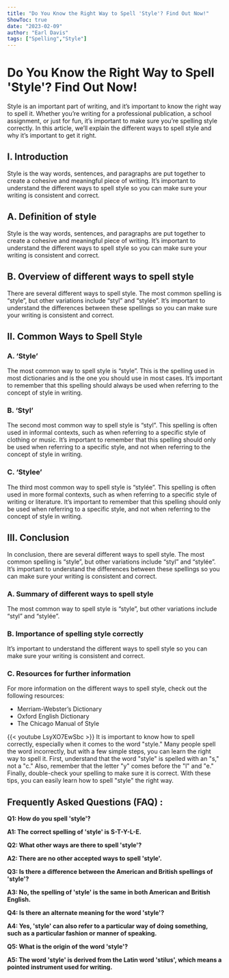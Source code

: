 ```yaml
---
title: "Do You Know the Right Way to Spell 'Style'? Find Out Now!"
ShowToc: true 
date: "2023-02-09"
author: "Earl Davis" 
tags: ["Spelling","Style"]
---
```

# Do You Know the Right Way to Spell 'Style'? Find Out Now!

Style is an important part of writing, and it’s important to know the right way to spell it. Whether you’re writing for a professional publication, a school assignment, or just for fun, it’s important to make sure you’re spelling style correctly. In this article, we’ll explain the different ways to spell style and why it’s important to get it right.

## I. Introduction

Style is the way words, sentences, and paragraphs are put together to create a cohesive and meaningful piece of writing. It’s important to understand the different ways to spell style so you can make sure your writing is consistent and correct. 

## A. Definition of style

Style is the way words, sentences, and paragraphs are put together to create a cohesive and meaningful piece of writing. It’s important to understand the different ways to spell style so you can make sure your writing is consistent and correct. 

## B. Overview of different ways to spell style

There are several different ways to spell style. The most common spelling is “style”, but other variations include “styl” and “stylée”. It’s important to understand the differences between these spellings so you can make sure your writing is consistent and correct.

## II. Common Ways to Spell Style

### A. ‘Style’

The most common way to spell style is “style”. This is the spelling used in most dictionaries and is the one you should use in most cases. It’s important to remember that this spelling should always be used when referring to the concept of style in writing.

### B. ‘Styl’

The second most common way to spell style is “styl”. This spelling is often used in informal contexts, such as when referring to a specific style of clothing or music. It’s important to remember that this spelling should only be used when referring to a specific style, and not when referring to the concept of style in writing.

### C. ‘Stylee’

The third most common way to spell style is “stylée”. This spelling is often used in more formal contexts, such as when referring to a specific style of writing or literature. It’s important to remember that this spelling should only be used when referring to a specific style, and not when referring to the concept of style in writing.

## III. Conclusion

In conclusion, there are several different ways to spell style. The most common spelling is “style”, but other variations include “styl” and “stylée”. It’s important to understand the differences between these spellings so you can make sure your writing is consistent and correct. 

### A. Summary of different ways to spell style

The most common way to spell style is “style”, but other variations include “styl” and “stylée”. 

### B. Importance of spelling style correctly

It’s important to understand the different ways to spell style so you can make sure your writing is consistent and correct. 

### C. Resources for further information

For more information on the different ways to spell style, check out the following resources:

- Merriam-Webster’s Dictionary
- Oxford English Dictionary
- The Chicago Manual of Style

{{< youtube LsyXO7EwSbc >}} 
It is important to know how to spell correctly, especially when it comes to the word "style." Many people spell the word incorrectly, but with a few simple steps, you can learn the right way to spell it. First, understand that the word "style" is spelled with an "s," not a "c." Also, remember that the letter "y" comes before the "l" and "e." Finally, double-check your spelling to make sure it is correct. With these tips, you can easily learn how to spell "style" the right way.

## Frequently Asked Questions (FAQ) :
**Q1: How do you spell 'style'?**

**A1: The correct spelling of 'style' is S-T-Y-L-E.**

**Q2: What other ways are there to spell 'style'?**

**A2: There are no other accepted ways to spell 'style'.**

**Q3: Is there a difference between the American and British spellings of 'style'?**

**A3: No, the spelling of 'style' is the same in both American and British English.**

**Q4: Is there an alternate meaning for the word 'style'?**

**A4: Yes, 'style' can also refer to a particular way of doing something, such as a particular fashion or manner of speaking.**

**Q5: What is the origin of the word 'style'?**

**A5: The word 'style' is derived from the Latin word 'stilus', which means a pointed instrument used for writing.**





